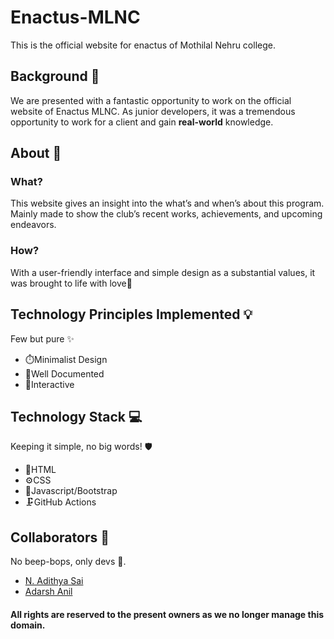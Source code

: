# Enactus-MLNC

This is the official website for enactus of Mothilal Nehru college.

## Background 📖

We are presented with a fantastic opportunity to work on the official website of Enactus MLNC. As junior developers, it was a tremendous opportunity to work for a client and gain **real-world** knowledge. 

## About 🧰
### What?
This website gives an insight into the what’s and when’s about this program. Mainly made to show the club’s recent works, achievements, and upcoming endeavors.

### How?
With a user-friendly interface and simple design as a substantial values, it was brought to life with love🧡

## Technology Principles Implemented 💡
Few but pure ✨
*	⏱️Minimalist Design
*	🎈Well Documented
*	🎀Interactive

## Technology Stack 💻
Keeping it simple, no big words! 🛡️

* 🔨HTML
* ⚙CSS
* 🔧Javascript/Bootstrap
* 🗜️GitHub Actions

## Collaborators 🤖
No beep-bops, only devs 💖.

- [N. Adithya Sai](https://github.com/aadityasai37)
- [Adarsh Anil](https://github.com/adarshanil)

#### All rights are reserved to the present owners as we no longer manage this domain.
